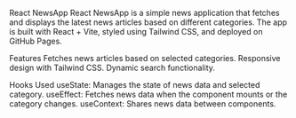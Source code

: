 React NewsApp
React NewsApp is a simple news application that fetches and displays the latest news articles based on different categories. The app is built with React + Vite, styled using Tailwind CSS, and deployed on GitHub Pages.

Features
Fetches news articles based on selected categories.
Responsive design with Tailwind CSS.
Dynamic search functionality.

Hooks Used
useState: Manages the state of news data and selected category.
useEffect: Fetches news data when the component mounts or the category changes.
useContext: Shares news data between components.

